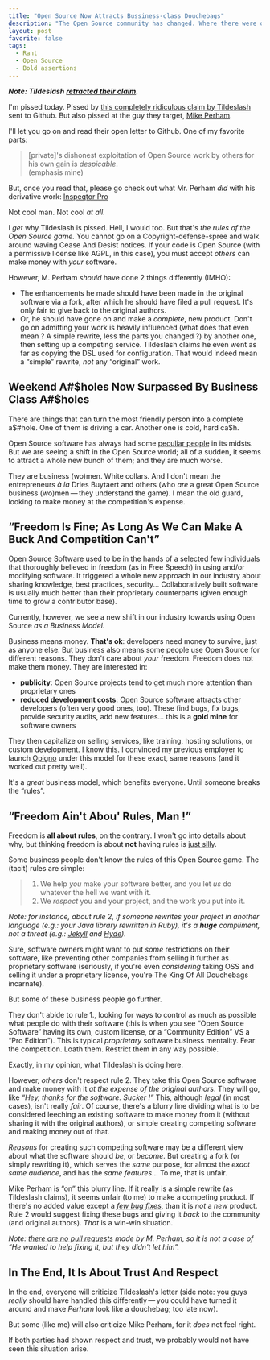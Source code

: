```yaml
---
title: "Open Source Now Attracts Bussiness-class Douchebags"
description: "The Open Source community has changed. Where there were once passionate, rebellious freedom fighters, we now see white collars and snake-oil sales(wo)men. This is because, Open Source is now a valid business model."
layout: post
favorite: false
tags:
  - Rant
  - Open Source
  - Bold assertions
---
```


***Note: Tildeslash [retracted their claim](https://github.com/github/dmca/blob/master/2014-10-06-tildeslash-retraction.md).***

I'm pissed today. Pissed by [this completely ridiculous claim by Tildeslash](https://github.com/github/dmca/blob/master/2014-10-05-tildeslash.md) sent to Github. But also pissed at the guy they target, [Mike Perham](https://twitter.com/mperham).

I'll let you go on and read their open letter to Github. One of my favorite parts:

> [private]'s dishonest exploitation of Open Source work by others for his own gain is *despicable*.  
> (emphasis mine)

But, once you read that, please go check out what Mr. Perham *did* with his derivative work: [Inspeqtor Pro](http://contribsys.com/inspeqtor/)

Not cool man. Not cool *at all*.

I *get* why Tildeslash is pissed. Hell, I would too. But that's *the rules of the Open Source game.* You cannot go on a Copyright-defense-spree and walk around waving Cease And Desist notices. If your code is Open Source (with a permissive license like AGPL, in this case), you must accept *others* can make money with *your* software.

However, M. Perham *should* have done 2 things differently (IMHO):

* The enhancements he made should have been made in the original software via a fork, after which he should have filed a pull request. It's only fair to give back to the original authors.
* Or, he should have gone on and make a *complete*, new product. Don't go on admitting your work is heavily influenced (what does that even mean ? A simple rewrite, less the parts you changed ?) by another one, then setting up a competing service. Tildeslash claims he even went as far as copying the DSL used for configuration. That would indeed mean a &ldquo;simple&rdquo; rewrite, *not* any &ldquo;original&rdquo; work.

## Weekend A#$holes Now Surpassed By Business Class A#$holes

There are things that can turn the most friendly person into a complete a$#hole. One of them is driving a car. Another one is cold, hard ca$h.

Open Source software has always had some <abbr title="a$#holes">peculiar people</abbr> in its midsts. But we are seeing a shift in the Open Source world; all of a sudden, it seems to attract a whole new bunch of them; and they are much worse.

They are business (wo)men. White collars. And I don't mean the entrepreneurs *à la* Dries Buytaert and others (who *are* a great Open Source business (wo)men&thinsp;&mdash;&thinsp;they understand the game). I mean the old guard, looking to make money at the competition's expense.

## &ldquo;Freedom Is Fine; As Long As We Can Make A Buck And Competition Can't&rdquo;

Open Source Software used to be in the hands of a selected few individuals that thoroughly believed in freedom (as in Free Speech) in using and/or modifying software. It triggered a whole new approach in our industry about sharing knowledge, best practices, security... Collaboratively built software is usually much better than their proprietary counterparts (given enough time to grow a contributor base).

Currently, however, we see a new shift in our industry towards using Open Source *as a Business Model*.

Business means money. **That's ok**: developers need money to survive, just as anyone else. But business also means some people use Open Source for different reasons. They don't care about *your* freedom. Freedom does not make them money. They are interested in:

* **publicity**: Open Source projects tend to get much more attention than proprietary ones
* **reduced development costs**: Open Source software attracts other developers (often very good ones, too). These find bugs, fix bugs, provide security audits, add new features... this is a **gold mine** for software owners

They then capitalize on selling services, like training, hosting solutions, or custom development. I know this. I convinced my previous employer to launch [Opigno](http://www.opigno.org) under this model for these exact, same reasons (and it worked out pretty well).

It's a *great* business model, which benefits everyone. Until someone breaks the &ldquo;rules&rdquo;.

## &ldquo;Freedom Ain't Abou' Rules, Man !&rdquo;

Freedom is **all about rules**, on the contrary. I won't go into details about why, but thinking freedom is about **not** having rules is <abbr title="Idiotically, stupidly, naively, incredibly, blatantly, %&amp;*+§ DUMB !!">just silly</abbr>.

Some business people don't know the rules of this Open Source game. The (tacit) rules are simple:

> 1. We help *you* make your software better, and you let *us* do whatever the hell we want with it.
> 2. We *respect* you and your project, and the work you put into it.

*Note: for instance, about rule 2, if someone rewrites your project in another language (e.g.: your Java library rewritten in Ruby), it's a **huge** compliment, not a threat (e.g.: [Jekyll](http://jekyllrb.com/) and [Hyde](http://hyde.github.io/)).*

Sure, software owners might want to put *some* restrictions on their software, like preventing other companies from selling it further as proprietary software (seriously, if you're even *considering* taking OSS and selling it under a proprietary license, you're The King Of All Douchebags incarnate).

But some of these business people go further.

They don't abide to rule 1., looking for ways to control as much as possible what people do with their software (this is when you see &ldquo;Open Source Software&rdquo; having its own, custom license, or a &ldquo;Community Edition&rdquo; VS a &ldquo;Pro Edition&rdquo;). This is typical *proprietary* software business mentality. Fear the competition. Loath them. Restrict them in any way possible.

Exactly, in my opinion, what Tildeslash is doing here.

However, *others* don't respect rule 2. They take this Open Source software and make money with it *at the expense of the original authors*. They will go, like *&ldquo;Hey, thanks for the software. Sucker !&rdquo;* This, although *legal* (in most cases), isn't really *fair*. Of course, there's a blurry line dividing what is to be considered leeching an existing software to make money from it (without sharing it with the original authors), or simple creating competing software and making money out of that.

*Reasons* for creating such competing software may be a different view about what the software should *be*, or *become*. But creating a fork (or simply rewriting it), which serves the *same* purpose, for almost the *exact same audience*, and has the *same features*... To me, that is unfair.

Mike Perham is &ldquo;on&rdquo; this blurry line. If it really is a simple rewrite (as Tildeslash claims), it seems unfair (to me) to make a competing product. If there's no added value except a *[few bug fixes](https://github.com/mperham/inspeqtor/wiki/Other-Solutions#monit)*, than it is *not* a *new* product. Rule 2 would suggest fixing these bugs and giving it *back* to the community (and original authors). *That* is a win-win situation.

*Note: [there are no pull requests](https://bitbucket.org/tildeslash/monit/pull-requests?displaystatus=declined) made by M. Perham, so it is not a case of &ldquo;He wanted to help fixing it, but they didn't let him&rdquo;.*

## In The End, It Is About Trust And Respect

In the end, everyone will criticize Tildeslash's letter (side note: you guys *really* should have handled this differently&thinsp;&mdash;&thinsp;you could have turned it around and make *Perham* look like a douchebag; too late now).

But some (like me) will also criticize Mike Perham, for it *does* not feel right.

If both parties had shown respect and trust, we probably would not have seen this situation arise.